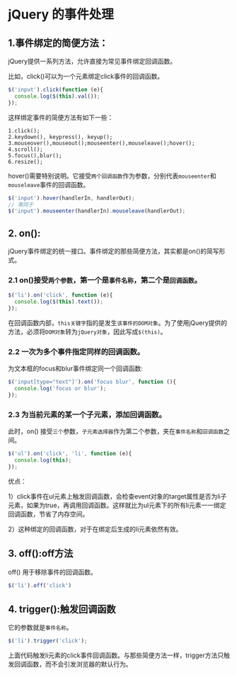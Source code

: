 # jQuery 的事件处理

## 1.事件绑定的简便方法：

jQuery提供一系列方法，允许直接为常见事件绑定回调函数。

比如，click()可以为一个元素绑定click事件的回调函数。
```javascript
$('input').click(function (e){
  console.log($(this).val());
});
```

这样绑定事件的简便方法有如下一些：

    1.click();
    2.keydown(), keypress(), keyup();
    3.mouseover(),mouseout();mouseenter(),mouseleave();hover();
    4.scroll();
    5.focus(),blur();
    6.resize();
    
hover()需要特别说明。它接受`两个回调函数`作为参数，分别代表`mouseenter`和`mouseleave`事件的回调函数。

```javascript
$('input').hover(handlerIn, handlerOut);
// 等同于
$('input').mouseenter(handlerIn).mouseleave(handlerOut);
```

## 2. on():

jQuery事件绑定的统一接口。事件绑定的那些简便方法，其实都是on()的简写形式。

### 2.1 on()接受`两个参数`，第一个是`事件名称`，第二个是`回调函数`。
```javascript
$('li').on('click', function (e){
  console.log($(this).text());
});
```

在回调函数内部，`this关键字`指的是发生`该事件的DOM对象`。为了使用jQuery提供的方法，必须将`DOM对象`转为`jQuery对象`，因此写成`$(this)`。

### 2.2 一次为多个事件指定同样的回调函数。

为文本框的focus和blur事件绑定同一个回调函数:
```javascript
$('input[type="text"]').on('focus blur', function (){
  console.log('focus or blur');
});
```

### 2.3 为当前元素的某一个子元素，添加回调函数。

此时，on() 接受`三个`参数，`子元素选择器`作为第二个参数，夹在`事件名称`和`回调函数`之间。
```javascript
$('ul').on('click', 'li', function (e){
  console.log(this);
});
```

优点：

1）click事件在ul元素上触发回调函数，会检查event对象的target属性是否为li子元素，如果为true，再调用回调函数。这样就比为ul元素下的所有li元素一一绑定回调函数，节省了内存空间。

2）这种绑定的回调函数，对于在绑定后生成的li元素依然有效。


## 3. off():off方法

off() 用于移除事件的回调函数。
```javascript
$('li').off('click')
```

## 4. trigger():触发回调函数

它的参数就是`事件名称`。
```javascript
$('li').trigger('click');
```
上面代码触发li元素的click事件回调函数。与那些简便方法一样，trigger方法只触发回调函数，而不会引发浏览器的默认行为。


